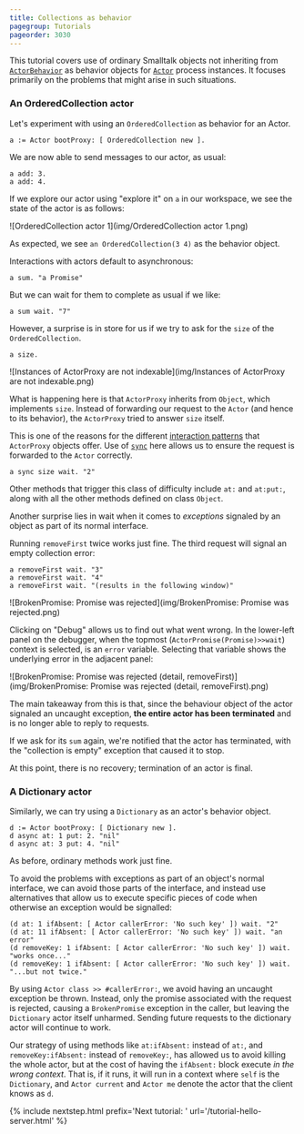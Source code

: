 ```yaml
---
title: Collections as behavior
pagegroup: Tutorials
pageorder: 3030
---
```


This tutorial covers use of ordinary Smalltalk objects not inheriting
from [`ActorBehavior`](behaviors.html) as behavior objects for
[`Actor`](processes.html#actor-concurrent-smalltalk-objects) process
instances. It focuses primarily on the problems that might arise in
such situations.

### An OrderedCollection actor

Let's experiment with using an `OrderedCollection` as behavior for an
Actor.

```smalltalk
a := Actor bootProxy: [ OrderedCollection new ].
```

We are now able to send messages to our actor, as usual:

```smalltalk
a add: 3.
a add: 4.
```

If we explore our actor using "explore it" on `a` in our workspace, we
see the state of the actor is as follows:

![OrderedCollection actor 1](img/OrderedCollection actor 1.png)

As expected, we see `an OrderedCollection(3 4)` as the behavior
object.

Interactions with actors default to asynchronous:

```smalltalk
a sum. "a Promise"
```

But we can wait for them to complete as usual if we like:

```smalltalk
a sum wait. "7"
```

However, a surprise is in store for us if we try to ask for the `size`
of the `OrderedCollection`.

```smalltalk
a size.
```

![Instances of ActorProxy are not indexable](img/Instances of ActorProxy are not indexable.png)

What is happening here is that `ActorProxy` inherits from `Object`,
which implements `size`. Instead of forwarding our request to the
`Actor` (and hence to its behavior), the `ActorProxy` tried to answer
`size` itself.

This is one of the reasons for the different
[interaction patterns](proxies.html#interaction-patterns) that
`ActorProxy` objects offer. Use of
[`sync`](proxies.html#synchronous-rpc) here allows us to ensure the
request is forwarded to the `Actor` correctly.

```smalltalk
a sync size wait. "2"
```

Other methods that trigger this class of difficulty include `at:` and
`at:put:`, along with all the other methods defined on class `Object`.

Another surprise lies in wait when it comes to *exceptions* signaled
by an object as part of its normal interface.

Running `removeFirst` twice works just fine. The third request will
signal an empty collection error:

```smalltalk
a removeFirst wait. "3"
a removeFirst wait. "4"
a removeFirst wait. "(results in the following window)"
```

![BrokenPromise: Promise was rejected](img/BrokenPromise: Promise was rejected.png)

Clicking on "Debug" allows us to find out what went wrong. In the
lower-left panel on the debugger, when the topmost
(`ActorPromise(Promise)>>wait`) context is selected, is an `error`
variable. Selecting that variable shows the underlying error in the
adjacent panel:

![BrokenPromise: Promise was rejected (detail, removeFirst)](img/BrokenPromise: Promise was rejected (detail, removeFirst).png)

The main takeaway from this is that, since the behaviour object of the
actor signaled an uncaught exception, **the entire actor has been
terminated** and is no longer able to reply to requests.

If we ask for its `sum` again, we're notified that the actor has
terminated, with the "collection is empty" exception that caused it to
stop.

At this point, there is no recovery; termination of an actor is final.

### A Dictionary actor

Similarly, we can try using a `Dictionary` as an actor's behavior
object.

```smalltalk
d := Actor bootProxy: [ Dictionary new ].
d async at: 1 put: 2. "nil"
d async at: 3 put: 4. "nil"
```

As before, ordinary methods work just fine.

To avoid the problems with exceptions as part of an object's normal
interface, we can avoid those parts of the interface, and instead use
alternatives that allow us to execute specific pieces of code when
otherwise an exception would be signalled:

```smalltalk
(d at: 1 ifAbsent: [ Actor callerError: 'No such key' ]) wait. "2"
(d at: 11 ifAbsent: [ Actor callerError: 'No such key' ]) wait. "an error"
(d removeKey: 1 ifAbsent: [ Actor callerError: 'No such key' ]) wait. "works once..."
(d removeKey: 1 ifAbsent: [ Actor callerError: 'No such key' ]) wait. "...but not twice."
```

By using `Actor class >> #callerError:`, we avoid having an uncaught
exception be thrown. Instead, only the promise associated with the
request is rejected, causing a `BrokenPromise` exception in the
caller, but leaving the `Dictionary` actor itself unharmed. Sending
future requests to the dictionary actor will continue to work.

Our strategy of using methods like `at:ifAbsent:` instead of `at:`,
and `removeKey:ifAbsent:` instead of `removeKey:`, has allowed us to
avoid killing the whole actor, but at the cost of having the
`ifAbsent:` block execute *in the wrong context*. That is, if it runs,
it will run in a context where `self` is the `Dictionary`, and `Actor
current` and `Actor me` denote the actor that the client knows as `d`.

{% include nextstep.html prefix='Next tutorial: ' url='/tutorial-hello-server.html' %}

